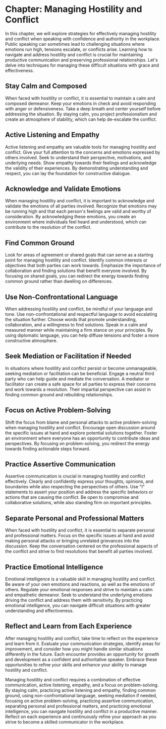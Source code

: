 Chapter: Managing Hostility and Conflict
========================================

In this chapter, we will explore strategies for effectively managing hostility and conflict when speaking with confidence and authority in the workplace. Public speaking can sometimes lead to challenging situations where emotions run high, tensions escalate, or conflicts arise. Learning how to navigate and address hostility and conflict is crucial for maintaining productive communication and preserving professional relationships. Let's delve into techniques for managing these difficult situations with grace and effectiveness.

Stay Calm and Composed
----------------------

When faced with hostility or conflict, it is essential to maintain a calm and composed demeanor. Keep your emotions in check and avoid responding with anger or defensiveness. Take a deep breath and center yourself before addressing the situation. By staying calm, you project professionalism and create an atmosphere of stability, which can help de-escalate the conflict.

Active Listening and Empathy
----------------------------

Active listening and empathy are valuable tools for managing hostility and conflict. Give your full attention to the concerns and emotions expressed by others involved. Seek to understand their perspective, motivations, and underlying needs. Show empathy towards their feelings and acknowledge the validity of their experiences. By demonstrating understanding and respect, you can lay the foundation for constructive dialogue.

Acknowledge and Validate Emotions
---------------------------------

When managing hostility and conflict, it is important to acknowledge and validate the emotions of all parties involved. Recognize that emotions may be running high and that each person's feelings are valid and worthy of consideration. By acknowledging these emotions, you create an environment where individuals feel heard and understood, which can contribute to the resolution of the conflict.

Find Common Ground
------------------

Look for areas of agreement or shared goals that can serve as a starting point for managing hostility and conflict. Identify common interests or objectives that both parties can work towards. Emphasize the importance of collaboration and finding solutions that benefit everyone involved. By focusing on shared goals, you can redirect the energy towards finding common ground rather than dwelling on differences.

Use Non-Confrontational Language
--------------------------------

When addressing hostility and conflict, be mindful of your language and tone. Use non-confrontational and respectful language to avoid escalating the situation further. Choose words that promote understanding, collaboration, and a willingness to find solutions. Speak in a calm and measured manner while maintaining a firm stance on your principles. By using diplomatic language, you can help diffuse tensions and foster a more constructive atmosphere.

Seek Mediation or Facilitation if Needed
----------------------------------------

In situations where hostility and conflict persist or become unmanageable, seeking mediation or facilitation can be beneficial. Engage a neutral third party who can help guide and mediate the conversation. A mediator or facilitator can create a safe space for all parties to express their concerns and work towards a resolution. Their impartial perspective can assist in finding common ground and rebuilding relationships.

Focus on Active Problem-Solving
-------------------------------

Shift the focus from blame and personal attacks to active problem-solving when managing hostility and conflict. Encourage open discussion around the specific issues at hand and explore potential solutions together. Foster an environment where everyone has an opportunity to contribute ideas and perspectives. By focusing on problem-solving, you redirect the energy towards finding actionable steps forward.

Practice Assertive Communication
--------------------------------

Assertive communication is crucial in managing hostility and conflict effectively. Clearly and confidently express your thoughts, opinions, and boundaries while also respecting the perspectives of others. Use "I" statements to assert your position and address the specific behaviors or actions that are causing the conflict. Be open to compromise and collaborative solutions, while also standing firm on important principles.

Separate Personal and Professional Matters
------------------------------------------

When faced with hostility and conflict, it is essential to separate personal and professional matters. Focus on the specific issues at hand and avoid making personal attacks or bringing unrelated grievances into the discussion. Keep the conversation centered on the professional aspects of the conflict and strive to find resolutions that benefit all parties involved.

Practice Emotional Intelligence
-------------------------------

Emotional intelligence is a valuable skill in managing hostility and conflict. Be aware of your own emotions and reactions, as well as the emotions of others. Regulate your emotional responses and strive to maintain a calm and empathetic demeanor. Seek to understand the underlying emotions driving the conflict and address them with sensitivity. By practicing emotional intelligence, you can navigate difficult situations with greater understanding and effectiveness.

Reflect and Learn from Each Experience
--------------------------------------

After managing hostility and conflict, take time to reflect on the experience and learn from it. Evaluate your communication strategies, identify areas for improvement, and consider how you might handle similar situations differently in the future. Each encounter provides an opportunity for growth and development as a confident and authoritative speaker. Embrace these opportunities to refine your skills and enhance your ability to manage hostility and conflict.

Managing hostility and conflict requires a combination of effective communication, active listening, empathy, and a focus on problem-solving. By staying calm, practicing active listening and empathy, finding common ground, using non-confrontational language, seeking mediation if needed, focusing on active problem-solving, practicing assertive communication, separating personal and professional matters, and practicing emotional intelligence, you can navigate hostility and conflict in a productive manner. Reflect on each experience and continuously refine your approach as you strive to become a skilled communicator in the workplace.
